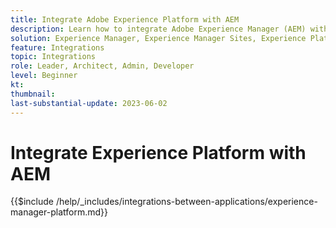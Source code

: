 ```yaml
---
title: Integrate Adobe Experience Platform with AEM
description: Learn how to integrate Adobe Experience Manager (AEM) with Experience Platform.
solution: Experience Manager, Experience Manager Sites, Experience Platform
feature: Integrations
topic: Integrations
role: Leader, Architect, Admin, Developer
level: Beginner
kt:
thumbnail:
last-substantial-update: 2023-06-02
---
```


# Integrate Experience Platform with AEM

{{$include /help/_includes/integrations-between-applications/experience-manager-platform.md}}
